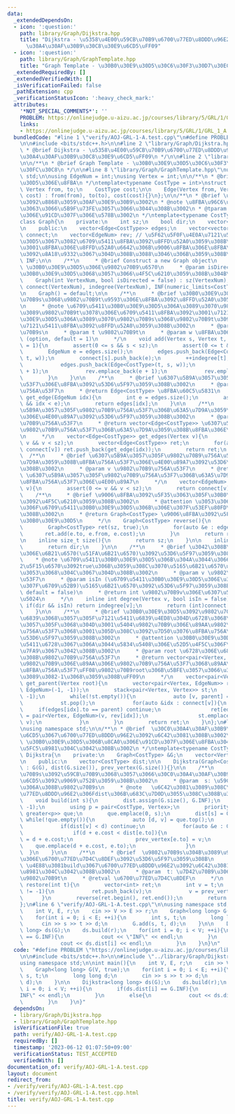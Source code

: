 ```yaml
---
data:
  _extendedDependsOn:
  - icon: ':question:'
    path: library/Graph/Dijkstra.hpp
    title: "Dijkstra - \u5358\u4E00\u59CB\u70B9\u6700\u77ED\u8DDD\u96E2\uFF08\u30C0\
      \u30A4\u30AF\u30B9\u30C8\u30E9\u6CD5\uFF09"
  - icon: ':question:'
    path: library/Graph/GraphTemplate.hpp
    title: "Graph Template - \u30B0\u30E9\u30D5\u30C6\u30F3\u30D7\u30EC\u30FC\u30C8"
  _extendedRequiredBy: []
  _extendedVerifiedWith: []
  _isVerificationFailed: false
  _pathExtension: cpp
  _verificationStatusIcon: ':heavy_check_mark:'
  attributes:
    '*NOT_SPECIAL_COMMENTS*': ''
    PROBLEM: https://onlinejudge.u-aizu.ac.jp/courses/library/5/GRL/1/GRL_1_A
    links:
    - https://onlinejudge.u-aizu.ac.jp/courses/library/5/GRL/1/GRL_1_A
  bundledCode: "#line 1 \"verify/AOJ-GRL-1-A.test.cpp\"\n#define PROBLEM \"https://onlinejudge.u-aizu.ac.jp/courses/library/5/GRL/1/GRL_1_A\"\
    \n\n#include <bits/stdc++.h>\n\n#line 2 \"library/Graph/Dijkstra.hpp\"\n\n/**\n\
    \ * @brief Dijkstra - \u5358\u4E00\u59CB\u70B9\u6700\u77ED\u8DDD\u96E2\uFF08\u30C0\
    \u30A4\u30AF\u30B9\u30C8\u30E9\u6CD5\uFF09\n */\n\n#line 2 \"library/Graph/GraphTemplate.hpp\"\
    \n\n/**\n * @brief Graph Template - \u30B0\u30E9\u30D5\u30C6\u30F3\u30D7\u30EC\
    \u30FC\u30C8\n */\n\n#line 8 \"library/Graph/GraphTemplate.hpp\"\nusing namespace\
    \ std;\n\nusing EdgeNum = int;\nusing Vertex = int;\n\n/**\n * @brief \u30B0\u30E9\
    \u30D5\u306E\u8FBA\n */\ntemplate<typename CostType = int>\nstruct Edge{\n   \
    \ Vertex from, to;\n    CostType cost;\n\n    Edge(Vertex from, Vertex to, CostType\
    \ cost) : from(from), to(to), cost(cost){}\n};\n\n/**\n * @brief \u30B0\u30E9\u30D5\
    \u3092\u8868\u3059\u30AF\u30E9\u30B9\u3002\n * @note \u8FBA\u96C6\u5408\u306B\u3088\
    \u3063\u3066\u5B9F\u73FE\u3057\u3066\u3044\u308B\u3002\n * @tparam CostType \u8FBA\
    \u306E\u91CD\u307F\u306E\u578B\u3002\n */\ntemplate<typename CostType = int>\n\
    class Graph{\n    private:\n    int sz;\n    bool dir;\n    vector<int> indegree;\n\
    \n    public:\n    vector<Edge<CostType>> edges;\n    vector<vector<EdgeNum>>\
    \ connect;\n    vector<EdgeNum> rev; // \u5F62\u5F0F\u4E0A\u7121\u5411\u30B0\u30E9\
    \u30D5\u3067\u3082\u6709\u5411\u8FBA\u3092\u8FFD\u52A0\u3059\u308B\u306E\u3067\
    \u3001\u8FBA\u306E\u8FFD\u52A0\u6642\u306B\u9006\u8FBA\u306E\u8FBA\u756A\u53F7\
    \u3092\u8A18\u9332\u3067\u304D\u308B\u3088\u3046\u306B\u3059\u308B\n    CostType\
    \ INF;\n\n    /**\n     * @brief Construct a new Graph object\n     * @param VertexNum\
    \ \u30B0\u30E9\u30D5\u306E\u9802\u70B9\u6570\n     * @param isDirected \u6709\u5411\
    \u30B0\u30E9\u30D5\u3068\u3057\u3066\u4F5C\u6210\u3059\u308B\u304B\n     */\n\
    \    Graph(int VertexNum, bool isDirected = false) : sz(VertexNum), dir(isDirected),\
    \ connect(VertexNum), indegree(VertexNum), INF(numeric_limits<CostType>::max()){}\n\
    \n    Graph() = default;\n\n    /**\n     * @brief \u30B0\u30E9\u30D5\u306B\u9802\
    \u70B9s\u3068\u9802\u70B9t\u9593\u306E\u8FBA\u3092\u8FFD\u52A0\u3059\u308B\u3002\
    \n     * @note \u6709\u5411\u30B0\u30E9\u30D5\u306A\u3089\u3070\u9802\u70B9s\u304B\
    \u3089\u9802\u70B9t\u3078\u306E\u6709\u5411\u8FBA\u3092\u3001\u7121\u5411\u30B0\
    \u30E9\u30D5\u306A\u3089\u3070\u9802\u70B9s\u3068\u9802\u70B9t\u3092\u7D50\u3076\
    \u7121\u5411\u8FBA\u3092\u8FFD\u52A0\u3059\u308B\u3002\n     * @param s \u9802\
    \u70B9s\n     * @param t \u9802\u70B9t\n     * @param w \u8FBA\u306E\u91CD\u307F\
    \ (option, default = 1)\n     */\n    void add(Vertex s, Vertex t, CostType w\
    \ = 1){\n        assert(0 <= s && s < sz);\n        assert(0 <= t && t < sz);\n\
    \        EdgeNum e = edges.size();\n        edges.push_back(Edge<CostType>(s,\
    \ t, w));\n        connect[s].push_back(e);\n        ++indegree[t];\n        if(!dir){\n\
    \            edges.push_back(Edge<CostType>(t, s, w));\n            connect[t].push_back(e\
    \ + 1);\n            rev.emplace_back(e + 1);\n            rev.emplace_back(e);\n\
    \        }\n    }\n\n    /**\n     * @brief \u6307\u5B9A\u3057\u305F\u8FBA\u756A\
    \u53F7\u306E\u8FBA\u3092\u53D6\u5F97\u3059\u308B\u3002\n     * @param idx \u8FBA\
    \u756A\u53F7\n     * @return Edge<CostType> \u8FBA\u60C5\u5831\n     */\n    Edge<CostType>\
    \ get_edge(EdgeNum idx){\n        int e = edges.size();\n        assert(0 <= idx\
    \ && idx < e);\n        return edges[idx];\n    }\n\n    /**\n     * @brief \u6307\
    \u5B9A\u3057\u305F\u9802\u70B9\u756A\u53F7\u306B\u63A5\u7D9A\u3059\u308B\u8FBA\
    \u306E\u4E00\u89A7\u3092\u53D6\u5F97\u3059\u308B\u3002\n     * @param v \u9802\
    \u70B9\u756A\u53F7\n     * @return vector<Edge<CostType>> \u6307\u5B9A\u3057\u305F\
    \u9802\u70B9\u756A\u53F7\u306B\u63A5\u7D9A\u3059\u308B\u8FBA\u306E\u4E00\u89A7\
    \n     */\n    vector<Edge<CostType>> get_edges(Vertex v){\n        assert(0 <=\
    \ v && v < sz);\n        vector<Edge<CostType>> ret;\n        for(auto &idx :\
    \ connect[v]) ret.push_back(get_edge(idx));\n        return ret;\n    }\n\n  \
    \  /**\n     * @brief \u6307\u5B9A\u3057\u305F\u9802\u70B9\u756A\u53F7\u306B\u63A5\
    \u7D9A\u3059\u308B\u8FBA\u756A\u53F7\u306E\u4E00\u89A7\u3092\u53D6\u5F97\u3059\
    \u308B\u3002\n     * @param v \u9802\u70B9\u756A\u53F7\n     * @return vector<EdgeNum>\
    \ \u6307\u5B9A\u3057\u305F\u9802\u70B9\u756A\u53F7\u306B\u63A5\u7D9A\u3059\u308B\
    \u8FBA\u756A\u53F7\u306E\u4E00\u89A7\n     */\n    vector<EdgeNum> get_list(Vertex\
    \ v){\n        assert(0 <= v && v < sz);\n        return connect[v];\n    }\n\n\
    \    /**\n     * @brief \u9006\u8FBA\u3092\u5F35\u3063\u305F\u30B0\u30E9\u30D5\
    \u3092\u4F5C\u6210\u3059\u308B\u3002\n     * @attention \u3053\u306E\u64CD\u4F5C\
    \u306F\u6709\u5411\u30B0\u30E9\u30D5\u306B\u306E\u307F\u53EF\u80FD\u3067\u3042\
    \u308B\u3002\n     * @return Graph<CostType> \u9006\u8FBA\u3092\u5F35\u3063\u305F\
    \u30B0\u30E9\u30D5\n     */\n    Graph<CostType> reverse(){\n        assert(dir);\n\
    \        Graph<CostType> ret(sz, true);\n        for(auto &e : edges){\n     \
    \       ret.add(e.to, e.from, e.cost);\n        }\n        return ret;\n    }\n\
    \n    inline size_t size(){\n        return sz;\n    }\n\n    inline bool directed(){\n\
    \        return dir;\n    }\n\n    /**\n     * @brief \u3042\u308B\u9802\u70B9\
    \u306E\u6B21\u6570(\u51FA\u6B21\u6570)\u3092\u53D6\u5F97\u3059\u308B\u3002\n \
    \    * @note \u6709\u5411\u30B0\u30E9\u30D5\u306B\u304A\u3044\u3066\u3001\u7B2C\
    2\u5F15\u6570\u3092true\u306B\u3059\u308C\u3070\u5165\u6B21\u6570\u3092\u5F97\u308B\
    \u3053\u3068\u304C\u3067\u304D\u308B\u3002\n     * @param v \u9802\u70B9\u756A\
    \u53F7\n     * @param isIn (\u6709\u5411\u30B0\u30E9\u30D5\u306E\u3068\u304D\u306E\
    \u307F\u6709\u52B9)\u5165\u6B21\u6570\u3092\u53D6\u5F97\u3059\u308B\u304B (option,\
    \ default = false)\n     * @return int \u9802\u70B9v\u306E\u6307\u5B9A\u3057\u305F\
    \u5024\n     */\n    inline int degree(Vertex v, bool isIn = false){\n       \
    \ if(dir && isIn) return indegree[v];\n        return (int)connect[v].size();\n\
    \    }\n\n    /**\n     * @brief \u30B0\u30E9\u30D5\u3092\u9802\u70B9root\u3092\
    \u6839\u3068\u3057\u305F\u7121\u5411\u6839\u4ED8\u304D\u6728\u3068\u307F\u306A\
    \u3057\u305F\u3068\u304D\u3001\u5404\u9802\u70B9\u306E\u89AA\u9802\u70B9\u306E\
    \u756A\u53F7\u3068\u3001\u305D\u308C\u3092\u7D50\u3076\u8FBA\u756A\u53F7\u3092\
    \u53D6\u5F97\u3059\u308B\u3002\n     * @attention \u30B0\u30E9\u30D5\u304C\u7121\
    \u5411\u6728\u3067\u306A\u3044\u5834\u5408\u306E\u52D5\u4F5C\u306F\u672A\u5B9A\
    \u7FA9\u3067\u3042\u308B\u3002\n     * @param root \u6728\u306E\u6839\u3068\u3059\
    \u308B\u9802\u70B9\u756A\u53F7\n     * @return vector<pair<Vertex, EdgeNum>> \u5404\
    \u9802\u70B9\u306E\u89AA\u306E\u9802\u70B9\u756A\u53F7\u3068\u89AA\u3078\u306E\
    \u8FBA\u756A\u53F7\uFF08\u9802\u70B9root\u306B\u5BFE\u3057\u3066\u306F\u3069\u3061\
    \u3089\u3082-1\u3068\u3059\u308B\uFF09\n     */\n    vector<pair<Vertex, EdgeNum>>\
    \ get_parent(Vertex root){\n        vector<pair<Vertex, EdgeNum>> ret(sz, pair<Vertex,\
    \ EdgeNum>(-1, -1));\n        stack<pair<Vertex, Vertex>> st;\n        st.emplace(root,\
    \ -1);\n        while(!st.empty()){\n            auto [v, parent] = st.top();\n\
    \            st.pop();\n            for(auto &idx : connect[v]){\n           \
    \     if(edges[idx].to == parent) continue;\n                ret[edges[idx].to]\
    \ = pair<Vertex, EdgeNum>(v, rev[idx]);\n                st.emplace(edges[idx].to,\
    \ v);\n            }\n        }\n        return ret;\n    }\n};\n#line 9 \"library/Graph/Dijkstra.hpp\"\
    \nusing namespace std;\n\n/**\n * @brief  \u30C0\u30A4\u30AF\u30B9\u30C8\u30E9\
    \u6CD5\u3067\u6700\u77ED\u8DDD\u96E2\u3092\u6C42\u3081\u308B\u3002\n * @attention\
    \ \u30B0\u30E9\u30D5\u306B\u8CA0\u306E\u91CD\u307F\u306E\u8FBA\u304C\u306A\u3044\
    \u5FC5\u8981\u304C\u3042\u308B\u3002\n */\ntemplate<typename CostType>\nstruct\
    \ Dijkstra{\n    private:\n    Graph<CostType> &G;\n    vector<Vertex> prev_vertex;\n\
    \n    public:\n    vector<CostType> dist;\n\n    Dijkstra(Graph<CostType> &G)\
    \ : G(G), dist(G.size()), prev_vertex(G.size()){}\n\n    /**\n     * @brief  \u9802\
    \u70B9s\u3092\u59CB\u70B9\u3068\u3057\u3066\u30C0\u30A4\u30AF\u30B9\u30C8\u30E9\
    \u6CD5\u3092\u9069\u7528\u3059\u308B\u3002\n     * @param  s: \u59CB\u70B9\u3068\
    \u306A\u308B\u9802\u70B9s\n     * @note   \u6C42\u3081\u3089\u308C\u305F\u6700\
    \u77ED\u8DDD\u96E2\u306Fdist\u306B\u683C\u7D0D\u3055\u308C\u308B\u3002\n     */\n\
    \    void build(int s){\n        dist.assign(G.size(), G.INF);\n        prev_vertex.assign(G.size(),\
    \ -1);\n        using p = pair<CostType, Vertex>;\n        priority_queue<p, vector<p>,\
    \ greater<p>> que;\n        que.emplace(0, s);\n        dist[s] = 0;\n       \
    \ while(!que.empty()){\n            auto [d, v] = que.top();\n            que.pop();\n\
    \            if(dist[v] < d) continue;\n            for(auto &e : G.get_edges(v)){\n\
    \                if(d + e.cost < dist[e.to]){\n                    dist[e.to]\
    \ = d + e.cost;\n                    prev_vertex[e.to] = v;\n                \
    \    que.emplace(d + e.cost, e.to);\n                }\n            }\n      \
    \  }\n    }\n\n    /**\n     * @brief  \u9802\u70B9s\u304B\u3089\u9802\u70B9t\u3078\
    \u306E\u6700\u77ED\u7D4C\u8DEF\u3092\u53D6\u5F97\u3059\u308B\n     * @attention\
    \ \u4E88\u3081build\u3067\u6700\u77ED\u8DDD\u96E2\u3092\u6C42\u3081\u308B\u5FC5\
    \u8981\u304C\u3042\u308B\u3002\n     * @param  t: \u7D42\u70B9\u3068\u306A\u308B\
    \u9802\u70B9t\n     * @retval \u6700\u77ED\u7D4C\u8DEF\n     */\n    vector<int>\
    \ restore(int t){\n        vector<int> ret;\n        int v = t;\n        while(v\
    \ != -1){\n            ret.push_back(v);\n            v = prev_vertex[v];\n  \
    \      }\n        reverse(ret.begin(), ret.end());\n        return ret;\n    }\n\
    };\n#line 6 \"verify/AOJ-GRL-1-A.test.cpp\"\n\nusing namespace std;\n\nint main(){\n\
    \    int V, E, r;\n    cin >> V >> E >> r;\n    Graph<long long> G(V, true);\n\
    \    for(int i = 0; i < E; ++i){\n        int s, t;\n        long long d;\n  \
    \      cin >> s >> t >> d;\n        G.add(s, t, d);\n    }\n\n    Dijkstra<long\
    \ long> ds(G);\n    ds.build(r);\n    for(int i = 0; i < V; ++i){\n        if(ds.dist[i]\
    \ == G.INF){\n            cout << \"INF\" << endl;\n        }\n        else{\n\
    \            cout << ds.dist[i] << endl;\n        }\n    }\n}\n"
  code: "#define PROBLEM \"https://onlinejudge.u-aizu.ac.jp/courses/library/5/GRL/1/GRL_1_A\"\
    \n\n#include <bits/stdc++.h>\n\n#include \"../library/Graph/Dijkstra.hpp\"\n\n\
    using namespace std;\n\nint main(){\n    int V, E, r;\n    cin >> V >> E >> r;\n\
    \    Graph<long long> G(V, true);\n    for(int i = 0; i < E; ++i){\n        int\
    \ s, t;\n        long long d;\n        cin >> s >> t >> d;\n        G.add(s, t,\
    \ d);\n    }\n\n    Dijkstra<long long> ds(G);\n    ds.build(r);\n    for(int\
    \ i = 0; i < V; ++i){\n        if(ds.dist[i] == G.INF){\n            cout << \"\
    INF\" << endl;\n        }\n        else{\n            cout << ds.dist[i] << endl;\n\
    \        }\n    }\n}"
  dependsOn:
  - library/Graph/Dijkstra.hpp
  - library/Graph/GraphTemplate.hpp
  isVerificationFile: true
  path: verify/AOJ-GRL-1-A.test.cpp
  requiredBy: []
  timestamp: '2023-06-12 01:07:50+09:00'
  verificationStatus: TEST_ACCEPTED
  verifiedWith: []
documentation_of: verify/AOJ-GRL-1-A.test.cpp
layout: document
redirect_from:
- /verify/verify/AOJ-GRL-1-A.test.cpp
- /verify/verify/AOJ-GRL-1-A.test.cpp.html
title: verify/AOJ-GRL-1-A.test.cpp
---
```

